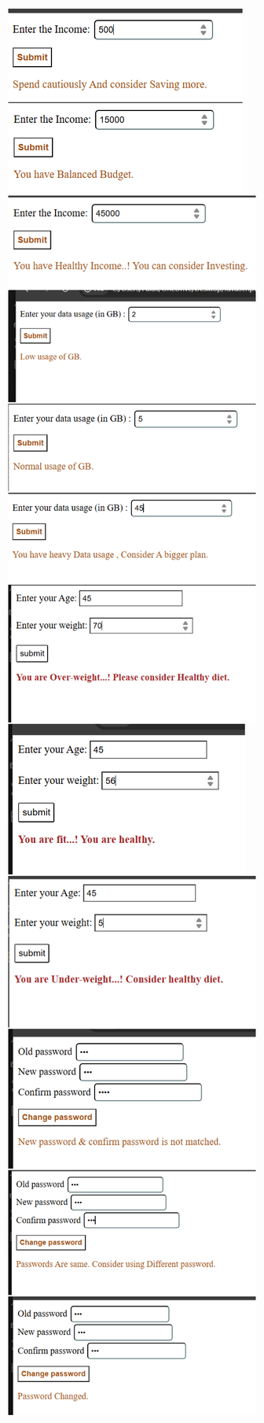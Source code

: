 ![budget](budget-1.png) ![budget ](budget-2.png) ![budget](budget-3.png)
![data](GB-3.png) ![data](GB-1.png) ![data](GB-2.png)
![fitness](fitness-3.png) ![fitness](fitness-1.png) ![fitness](fitness-2.png)
![password](Password-3.png) ![password](Password-1.png) ![password](Password-2.png)